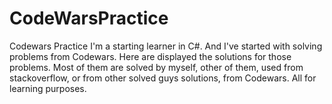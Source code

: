 # CodeWarsPractice
Codewars Practice
I'm a starting learner in C#. And I've started with solving problems from Codewars.
Here are displayed the solutions for those problems.
Most of them are solved by myself, other of them, used from stackoverflow, or from other solved guys solutions, from Codewars.
All for learning purposes.
